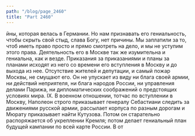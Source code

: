 ```yaml
---
path: "/blog/page_2460"
title: "Part 2460"
---
```


йны, которая велась в Германии. Но нам признавать его гениальность, чтобы скрыть свой стыд, слава Богу, нет причины. Мы заплатили за то, чтоб иметь право просто и прямо смотреть на дело, и мы не уступим этого права.
Деятельность его в Москве так же изумительна и гениальна, как и везде. Приказания за приказаниями и планы за планами исходят из него со времени его вступления в Москву и до выхода из нее. Отсутствие жителей и депутации, и самый пожар Москвы, не смущают его. Он не упускает из виду ни блага своей армии, ни действий неприятеля, ни блага народов России, ни управления делами Парижа, ни дипломатических соображений о предстоящих условиях мира.
IX.
В военном отношении, тотчас по вступлении в Москву, Наполеон строго приказывает генералу Себастиани следить за движениями русской армии, рассылает корпуса по разным дорогам и Мюрату приказывает найти Кутузова. Потом он старательно распоряжается об укреплении Кремля; потом делает гениальный план будущей кампании по всей карте России. В от
